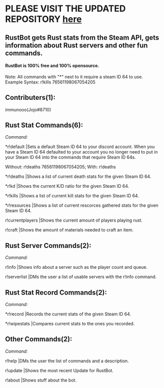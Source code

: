 # PLEASE VISIT THE UPDATED REPOSITORY [here](https://github.com/immunooo/RustBot)

RustBot gets Rust stats from the Steam API, gets information about Rust servers and other fun commands.
-------------------------------------------------------------------------------------------------------

#### RustBot is **100% free** and **100% opensource**. 

Note: All commands with "\*" next to it require a steam ID 64 to use. Example Syntax: r!kills 76561198067054205

Contributers(1):
----------------------

immunooo(Jojo#8710)

Rust Stat Commands(6):
----------------------

_Command:_

\*r!default      |Sets a default Steam ID 64 to your discord account. When you have a Steam ID 64 defaulted to your account you no longer need to put in your Steam ID 64 into the commands that require Steam ID 64s.

Without: r!deaths 76561198067054205; With: r!deaths



\*r!deaths       |Shows a list of current death stats for the given Steam ID 64.

\*r!kd           |Shows the current K/D ratio for the given Steam ID 64.

\*r!kills        |Shows a list of current kill stats for the given Steam ID 64.

\*r!resources    |Shows a list of current rescorces gathered stats for the given Steam ID 64.

r!currentplayers |Shows the current amount of players playing rust.

r!craft          |Shows the amount of materials needed to craft an item. 

Rust Server Commands(2):
------------------------

_Command:_

r!info         |Shows info about a server such as the player count and queue.

r!serverlist   |DMs the user a list of usable servers with the r!info command.

Rust Stat Record Commands(2):
-----------------------------

_Command:_

\*r!record     |Records the current stats of the given Steam ID 64.

\*r!wipestats  |Compares current stats to the ones you recorded.

Other Commands(2):
------------------

_Command:_

r!help    |DMs the user the list of commands and a description.

r!update |Shows the most recent Update for RustBot.

r!about   |Shows stuff about the bot.

